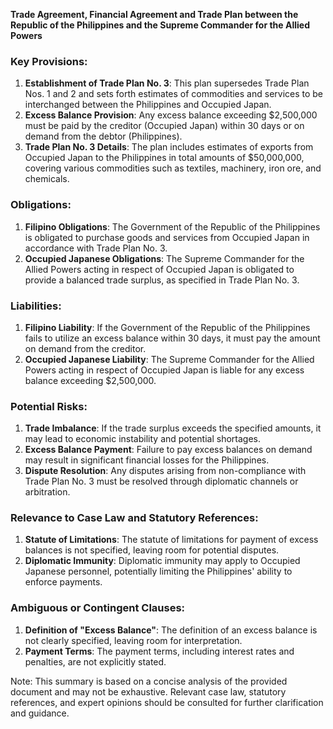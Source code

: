 **Trade Agreement, Financial Agreement and Trade Plan between the Republic of the Philippines and the Supreme Commander for the Allied Powers**

### Key Provisions:

1. **Establishment of Trade Plan No. 3**: This plan supersedes Trade Plan Nos. 1 and 2 and sets forth estimates of commodities and services to be interchanged between the Philippines and Occupied Japan.
2. **Excess Balance Provision**: Any excess balance exceeding $2,500,000 must be paid by the creditor (Occupied Japan) within 30 days or on demand from the debtor (Philippines).
3. **Trade Plan No. 3 Details**: The plan includes estimates of exports from Occupied Japan to the Philippines in total amounts of $50,000,000, covering various commodities such as textiles, machinery, iron ore, and chemicals.

### Obligations:

1. **Filipino Obligations**: The Government of the Republic of the Philippines is obligated to purchase goods and services from Occupied Japan in accordance with Trade Plan No. 3.
2. **Occupied Japanese Obligations**: The Supreme Commander for the Allied Powers acting in respect of Occupied Japan is obligated to provide a balanced trade surplus, as specified in Trade Plan No. 3.

### Liabilities:

1. **Filipino Liability**: If the Government of the Republic of the Philippines fails to utilize an excess balance within 30 days, it must pay the amount on demand from the creditor.
2. **Occupied Japanese Liability**: The Supreme Commander for the Allied Powers acting in respect of Occupied Japan is liable for any excess balance exceeding $2,500,000.

### Potential Risks:

1. **Trade Imbalance**: If the trade surplus exceeds the specified amounts, it may lead to economic instability and potential shortages.
2. **Excess Balance Payment**: Failure to pay excess balances on demand may result in significant financial losses for the Philippines.
3. **Dispute Resolution**: Any disputes arising from non-compliance with Trade Plan No. 3 must be resolved through diplomatic channels or arbitration.

### Relevance to Case Law and Statutory References:

1. **Statute of Limitations**: The statute of limitations for payment of excess balances is not specified, leaving room for potential disputes.
2. **Diplomatic Immunity**: Diplomatic immunity may apply to Occupied Japanese personnel, potentially limiting the Philippines' ability to enforce payments.

### Ambiguous or Contingent Clauses:

1. **Definition of "Excess Balance"**: The definition of an excess balance is not clearly specified, leaving room for interpretation.
2. **Payment Terms**: The payment terms, including interest rates and penalties, are not explicitly stated.

Note: This summary is based on a concise analysis of the provided document and may not be exhaustive. Relevant case law, statutory references, and expert opinions should be consulted for further clarification and guidance.